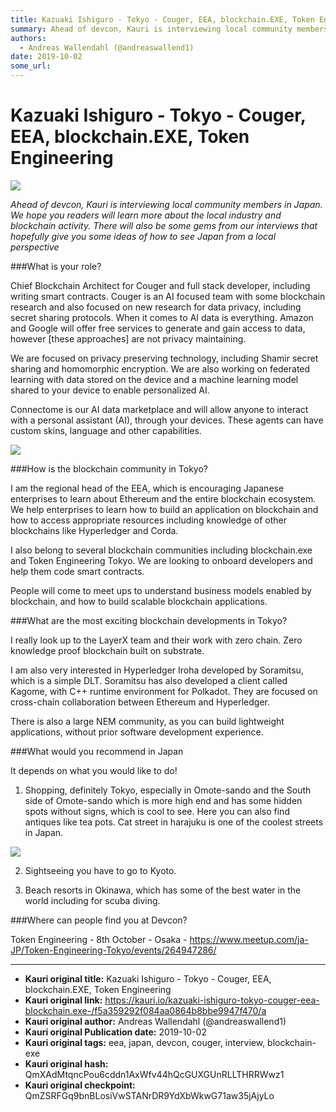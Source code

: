 ```yaml
---
title: Kazuaki Ishiguro - Tokyo - Couger, EEA, blockchain.EXE, Token Engineering
summary: Ahead of devcon, Kauri is interviewing local community members in Japan. We hope you readers will learn more about the local industry and blockchain activity. There will also be some gems from our interviews that hopefully give you some ideas of how to see Japan from a local perspectiveWhat is your role? Chief Blockchain Architect for Couger and full stack developer, including writing smart contracts. Couger is an AI focused team with some blockchain research and also focused on new research for
authors:
  - Andreas Wallendahl (@andreaswallend1)
date: 2019-10-02
some_url: 
---
```


# Kazuaki Ishiguro - Tokyo - Couger, EEA, blockchain.EXE, Token Engineering

![](https://ipfs.infura.io/ipfs/QmVPTvsZHzXG6EEks6cMXdsSQcTkE6gMKYXDg5txnLqnSW)


_Ahead of devcon, Kauri is interviewing local community members in Japan. We hope you readers will learn more about the local industry and blockchain activity. There will also be some gems from our interviews that hopefully give you some ideas of how to see Japan from a local perspective_

###What is your role?

Chief Blockchain Architect for Couger and full stack developer, including writing smart contracts. Couger is an AI focused team with some blockchain research and also focused on new research for data privacy, including secret sharing protocols. When it comes to AI data is everything. Amazon and Google will offer free services to generate and gain access to data, however [these approaches] are not privacy maintaining. 

We are focused on privacy preserving technology, including Shamir secret sharing and homomorphic encryption. We are also working on federated learning with data stored on the device and a machine learning model shared to your device to enable personalized AI. 

Connectome is our AI data marketplace and will allow anyone to interact with a personal assistant (AI), through your devices. These agents can have custom skins, language and other capabilities. 

![](https://ipfs.infura.io/ipfs/QmRUZg7nWaj2tsDTR8QogGsC3b39PR8gPxZVwVFCmbRMXr)

###How is the blockchain community in Tokyo?

I am the regional head of the EEA, which is encouraging Japanese enterprises to learn about Ethereum and the entire blockchain ecosystem. We help enterprises to learn how to build an application on blockchain and how to access appropriate resources including knowledge of other blockchains like Hyperledger and Corda. 

I also belong to several blockchain communities including blockchain.exe and Token Engineering Tokyo. We are looking to onboard developers and help them code smart contracts. 

People will come to meet ups to understand business models enabled by blockchain, and how to build scalable blockchain applications. 

###What are the most exciting blockchain developments in Tokyo?

I really look up to the LayerX team and their work with zero chain. Zero knowledge proof blockchain built on substrate. 

I am also very interested in Hyperledger Iroha developed by Soramitsu, which is a simple DLT. Soramitsu has also developed a client called Kagome, with C++ runtime environment for Polkadot. They are focused on cross-chain collaboration between Ethereum and Hyperledger. 

There is also a large NEM community, as you can build lightweight applications, without prior software development experience. 

###What would you recommend in Japan

It depends on what you would like to do!

1. Shopping, definitely Tokyo, especially in Omote-sando and the South side of Omote-sando which is more high end and has some hidden spots without signs, which is cool to see. Here you can also find antiques like tea pots. Cat street in harajuku is one of the coolest streets in Japan. 

![](https://ipfs.infura.io/ipfs/QmbqZfau2vHrBAfh7wkzWeHcSwqzZL1NdZKqQZTpDRUNEb)

2. Sightseeing  you have to go to Kyoto. 

3. Beach resorts in Okinawa, which has some of the best water in the world including for scuba diving.

###Where can people find you at Devcon?

Token Engineering - 8th October - Osaka - https://www.meetup.com/ja-JP/Token-Engineering-Tokyo/events/264947286/


---

- **Kauri original title:** Kazuaki Ishiguro - Tokyo - Couger, EEA, blockchain.EXE, Token Engineering
- **Kauri original link:** https://kauri.io/kazuaki-ishiguro-tokyo-couger-eea-blockchain.exe-/f5a359292f084aa0864b8bbe9947f470/a
- **Kauri original author:** Andreas Wallendahl (@andreaswallend1)
- **Kauri original Publication date:** 2019-10-02
- **Kauri original tags:** eea, japan, devcon, couger, interview, blockchain-exe
- **Kauri original hash:** QmXAdMtqncPou6cddn1AxWfv44hQcGUXGUnRLLTHRRWwz1
- **Kauri original checkpoint:** QmZSRFGq9bnBLosiVwSTANrDR9YdXbWkwG71aw35jAjyLo



